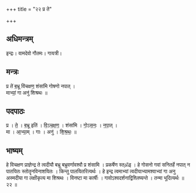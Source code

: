 +++
title = "२२ प्र ते"

+++
## अधिमन्त्रम्
इन्द्रः। वामदेवो गौतमः। गायत्री।

## मन्त्रः
प्र ते॑ ब॒भ्रू वि॑चक्षण॒ शंसा॑मि गोषणो नपात् ।  
माभ्यां॒ गा अनु॑ शिश्रथः ॥

## पदपाठः
प्र । ते॒ । ब॒भ्रू इति॑ । वि॒ऽच॒क्ष॒ण॒ । शंसा॑मि । गो॒ऽस॒नः॒ । न॒पा॒त् ।  
मा । आ॒भ्या॒म् । गाः । अनु॑ । शि॒श्र॒थः॒ ॥

## भाष्यम्
हे विचक्षण प्राज्ञेन्द्र ते त्वदीयौ बभ्रू बभ्रुवर्णावश्वौ प्र शंसामि । प्रकर्षेण स्त्ॐइ । हे गोसनो गवां सनितर्हे नपात् न पातयितः स्तोतॄनविनाशयितः । किन्तु पालयितरित्यर्थः । हे इन्द्र त्वमाभ्यां त्वदीयाभ्यामश्वाभ्यां गा अनु अस्मदीया गा लक्षीकृत्य मा शिश्रथः । विनष्टा मा कार्षीः । गावोऽश्वदर्शनाद्विश्लिष्यन्ते । तन्मा भूदित्यर्थः ॥ २२ ॥